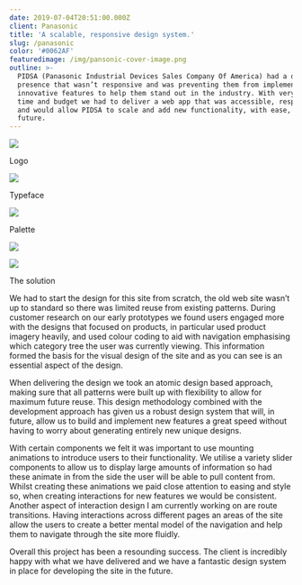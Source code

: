 ```yaml
---
date: 2019-07-04T20:51:00.000Z
client: Panasonic
title: 'A scalable, responsive design system.'
slug: /panasonic
color: '#0062AF'
featuredimage: /img/pansonic-cover-image.png
outline: >-
  PIDSA (Panasonic Industrial Devices Sales Company Of America) had a dated web
  presence that wasn’t responsive and was preventing them from implementing new
  innovative features to help them stand out in the industry. With very limited
  time and budget we had to deliver a web app that was accessible, responsive
  and would allow PIDSA to scale and add new functionality, with ease, in the
  future.
---
```

<div class="FullWidthImage">

![](/img/panasonic-desktop.jpg)

</div>

<div class="OffsetContent Logo">

<p class="title">Logo</p>

![](/img/pansonic-logo.svg)

</div>

<div class="OffsetContent">

<p class="title">Typeface</p>

![](/img/panasonic-typeface.svg)

</div>

<div class="OffsetContent Colours">

<p class="title">Palette</p>

![](/img/panasonic-colours.svg)

</div>
<div class="FullWidthImage">

![](/img/panasonic-mobile.jpg)

</div>
<div class="OffsetContent">

<p class="title">The solution</p>

<div class="content">

We had to start the design for this site from scratch, the old web site wasn’t up to standard so there was limited reuse from existing patterns. During customer research on our early prototypes we found users engaged more with the designs that focused on products, in particular used product imagery heavily, and used colour coding to aid with navigation emphasising which category tree the user was currently viewing. This information formed the basis for the visual design of the site and as you can see is an essential aspect of the design.

When delivering the design we took an atomic design based approach, making sure that all patterns were built up with flexibility to allow for maximum future reuse. This design methodology combined with the development approach has given us a robust design system that will, in future, allow us to build and implement new features a great speed without having to worry about generating entirely new unique designs.

With certain components we felt it was important to use mounting animations to introduce users to their functionality. We utilise a variety slider components to allow us to display large amounts of information so had these animate in from the side the user will be able to pull content from. Whilst creating these animations we paid close attention to easing and style so, when creating interactions for new features we would be consistent. Another aspect of interaction design I am currently working on are route transitions. Having interactions across different pages an areas of the site allow the users to create a better mental model of the navigation and help them to navigate through the site more fluidly.

Overall this project has been a resounding success. The client is incredibly happy with what we have delivered and we have a fantastic design system in place for developing the site in the future.

</div>

</div>
